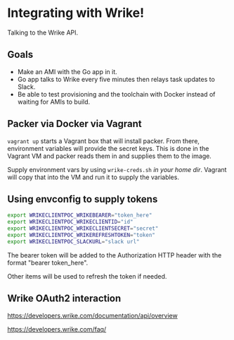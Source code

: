 # Integrating with Wrike!

Talking to the Wrike API.

## Goals

* Make an AMI with the Go app in it.
* Go app talks to Wrike every five minutes then relays task updates to Slack.
* Be able to test provisioning and the toolchain with Docker instead of waiting for AMIs to build.

## Packer via Docker via Vagrant

`vagrant up` starts a Vagrant box that will install packer.  From there, environment
variables will provide the secret keys.  This is done in the Vagrant VM and packer reads
them in and supplies them to the image.

Supply environment vars by using `wrike-creds.sh` *in your home dir*.  Vagrant will copy that
into the VM and run it to supply the variables.

## Using envconfig to supply tokens

```bash
export WRIKECLIENTPOC_WRIKEBEARER="token_here"
export WRIKECLIENTPOC_WRIKECLIENTID="id"
export WRIKECLIENTPOC_WRIKECLIENTSECRET="secret"
export WRIKECLIENTPOC_WRIKEREFRESHTOKEN="token"
export WRIKECLIENTPOC_SLACKURL="slack url"
```

The bearer token will be added to the Authorization HTTP header with the format "bearer token_here".

Other items will be used to refresh the token if needed.

## Wrike OAuth2 interaction

https://developers.wrike.com/documentation/api/overview

https://developers.wrike.com/faq/
